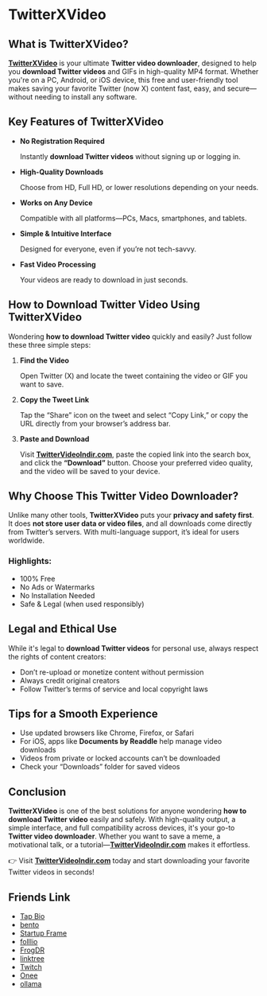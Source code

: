# TwitterXVideo

## What is TwitterXVideo?

[**TwitterXVideo**](https://twittervideoindir.com) is your ultimate **Twitter video downloader**, designed to help you **download Twitter videos** and GIFs in high-quality MP4 format. Whether you're on a PC, Android, or iOS device, this free and user-friendly tool makes saving your favorite Twitter (now X) content fast, easy, and secure—without needing to install any software.

## Key Features of TwitterXVideo

- **No Registration Required**
    
    Instantly **download Twitter videos** without signing up or logging in.
    
- **High-Quality Downloads**
    
    Choose from HD, Full HD, or lower resolutions depending on your needs.
    
- **Works on Any Device**
    
    Compatible with all platforms—PCs, Macs, smartphones, and tablets.
    
- **Simple & Intuitive Interface**
    
    Designed for everyone, even if you’re not tech-savvy.
    
- **Fast Video Processing**
    
    Your videos are ready to download in just seconds.
    

## How to Download Twitter Video Using TwitterXVideo

Wondering **how to download Twitter video** quickly and easily? Just follow these three simple steps:

1. **Find the Video**
    
    Open Twitter (X) and locate the tweet containing the video or GIF you want to save.
    
2. **Copy the Tweet Link**
    
    Tap the “Share” icon on the tweet and select “Copy Link,” or copy the URL directly from your browser’s address bar.
    
3. **Paste and Download**
    
    Visit [**TwitterVideoIndir.com**](https://twittervideoindir.com), paste the copied link into the search box, and click the **“Download”** button. Choose your preferred video quality, and the video will be saved to your device.
    

## Why Choose This Twitter Video Downloader?

Unlike many other tools, **TwitterXVideo** puts your **privacy and safety first**. It does **not store user data or video files**, and all downloads come directly from Twitter’s servers. With multi-language support, it’s ideal for users worldwide.

### Highlights:

- 100% Free
- No Ads or Watermarks
- No Installation Needed
- Safe & Legal (when used responsibly)

## Legal and Ethical Use

While it's legal to **download Twitter videos** for personal use, always respect the rights of content creators:

- Don’t re-upload or monetize content without permission
- Always credit original creators
- Follow Twitter’s terms of service and local copyright laws

## Tips for a Smooth Experience

- Use updated browsers like Chrome, Firefox, or Safari
- For iOS, apps like **Documents by Readdle** help manage video downloads
- Videos from private or locked accounts can’t be downloaded
- Check your “Downloads” folder for saved videos

## Conclusion

**TwitterXVideo** is one of the best solutions for anyone wondering **how to download Twitter video** easily and safely. With high-quality output, a simple interface, and full compatibility across devices, it's your go-to **Twitter video downloader**. Whether you want to save a meme, a motivational talk, or a tutorial—[**TwitterVideoIndir.com**](https://twittervideoindir.com) makes it effortless.

👉 Visit [**TwitterVideoIndir.com**](https://twittervideoindir.com/) today and start downloading your favorite Twitter videos in seconds!

## Friends Link
- [Tap Bio](https://tap.bio/@TwittterXVideo)
- [bento](https://bento.me/xvideo)
- [Startup Frame](https://startupfa.me/twitterxvideo)
- [folllio](https://folll.io/twitterxvideo)
- [FrogDR](https://frogdr.com/twittervideoindir.com)
- [linktree](https://linktr.ee/twitterxvideo)
- [Twitch](https://www.twitch.tv/twitterxvideo/about)
- [Onee](https://onee.page/twitterxvideo)
- [ollama](https://ollama.com/twitterxvideo)